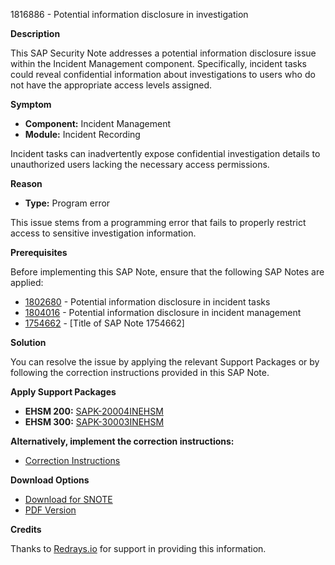 1816886 - Potential information disclosure in investigation

**Description**

This SAP Security Note addresses a potential information disclosure issue within the Incident Management component. Specifically, incident tasks could reveal confidential information about investigations to users who do not have the appropriate access levels assigned.

**Symptom**

- **Component:** Incident Management
- **Module:** Incident Recording

Incident tasks can inadvertently expose confidential investigation details to unauthorized users lacking the necessary access permissions.

**Reason**

- **Type:** Program error

This issue stems from a programming error that fails to properly restrict access to sensitive investigation information.

**Prerequisites**

Before implementing this SAP Note, ensure that the following SAP Notes are applied:

- [1802680](https://me.sap.com/notes/1802680) - Potential information disclosure in incident tasks
- [1804016](https://me.sap.com/notes/1804016) - Potential information disclosure in incident management
- [1754662](https://me.sap.com/notes/1754662) - [Title of SAP Note 1754662]

**Solution**

You can resolve the issue by applying the relevant Support Packages or by following the correction instructions provided in this SAP Note.

**Apply Support Packages**

- **EHSM 200:** [SAPK-20004INEHSM](https://me.sap.com/supportpackage/SAPK-20004INEHSM)
- **EHSM 300:** [SAPK-30003INEHSM](https://me.sap.com/supportpackage/SAPK-30003INEHSM)

**Alternatively, implement the correction instructions:**

- [Correction Instructions](https://me.sap.com/corrins/0001816886/9587)

**Download Options**

- [Download for SNOTE](https://notesdownloads.sap.com/note/0040000018945992017)
- [PDF Version](https://userapps.support.sap.com/sap/support/sfm/notes/print/0001816886?language=en-US&token=629F5735AF9C765AF7B32494601192D8)

**Credits**

Thanks to [Redrays.io](https://redrays.io) for support in providing this information.